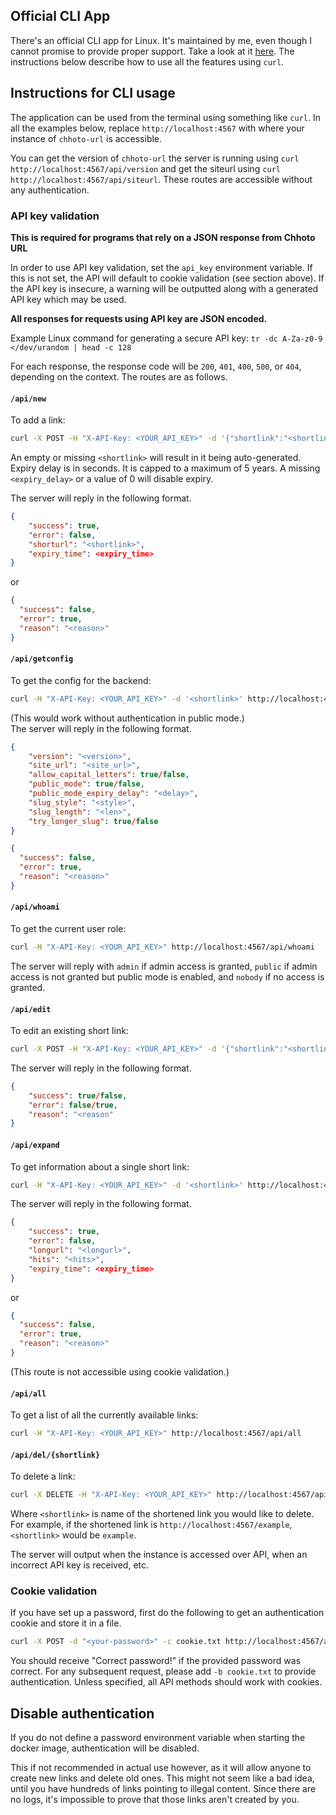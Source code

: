 ## Official CLI App

There's an official CLI app for Linux. It's maintained by me, even though I cannot promise to provide proper support. Take a look at it
[here](https://github.com/SinTan1729/chhoto-url-cli). The instructions below describe how to use all the features using `curl`.

## Instructions for CLI usage

The application can be used from the terminal using something like `curl`. In all the examples
below, replace `http://localhost:4567` with where your instance of `chhoto-url` is accessible.

You can get the version of `chhoto-url` the server is running using `curl http://localhost:4567/api/version` and
get the siteurl using `curl http://localhost:4567/api/siteurl`. These routes are accessible without any authentication.

### API key validation

**This is required for programs that rely on a JSON response from Chhoto URL**

In order to use API key validation, set the `api_key` environment variable. If this is not set, the API will default to cookie
validation (see section above). If the API key is insecure, a warning will be outputted along with a generated API key which may be used.

**All responses for requests using API key are JSON encoded.**

Example Linux command for generating a secure API key: `tr -dc A-Za-z0-9 </dev/urandom | head -c 128`

For each response, the response code will be `200`, `401`, `400`, `500`, or `404`, depending on the context. The routes are as follows.

#### `/api/new`

To add a link:

```bash
curl -X POST -H "X-API-Key: <YOUR_API_KEY>" -d '{"shortlink":"<shortlink>", "longlink":"<longlink>", "expiry_delay": <expiry_delay>}' http://localhost:4567/api/new
```

An empty or missing `<shortlink>` will result in it being auto-generated.
Expiry delay is in seconds. It is capped to a maximum of 5 years. A missing `<expiry_delay>` or a value of 0 will disable expiry.

The server will reply in the following format.

```json
{
    "success": true,
    "error": false,
    "shorturl": "<shortlink>",
    "expiry_time": <expiry_time>
}
```

or

```json
{
  "success": false,
  "error": true,
  "reason": "<reason>"
}
```

#### `/api/getconfig`

To get the config for the backend:

```bash
curl -H "X-API-Key: <YOUR_API_KEY>" -d '<shortlink>' http://localhost:4567/api/getconfig
```

(This would work without authentication in public mode.)  
The server will reply in the following format.

```json
{
    "version": "<version>",
    "site_url": "<site_url>",
    "allow_capital_letters": true/false,
    "public_mode": true/false,
    "public_mode_expiry_delay": "<delay>",
    "slug_style": "<style>",
    "slug_length": "<len>",
    "try_longer_slug": true/false
}
```

```json
{
  "success": false,
  "error": true,
  "reason": "<reason>"
}
```

#### `/api/whoami`

To get the current user role:

```bash
curl -H "X-API-Key: <YOUR_API_KEY>" http://localhost:4567/api/whoami
```

The server will reply with `admin` if admin access is granted, `public` if admin access is not granted but public mode is enabled,
and `nobody` if no access is granted.

#### `/api/edit`

To edit an existing short link:

```bash
curl -X POST -H "X-API-Key: <YOUR_API_KEY>" -d '{"shortlink":"<shortlink>", "longlink":"<longlink>", "reset_hit_count": <bool>}' http://localhost:4567/api/edit
```

The server will reply in the following format.

```json
{
    "success": true/false,
    "error": false/true,
    "reason": "<reason"
}
```

#### `/api/expand`

To get information about a single short link:

```bash
curl -H "X-API-Key: <YOUR_API_KEY>" -d '<shortlink>' http://localhost:4567/api/expand
```

The server will reply in the following format.

```json
{
    "success": true,
    "error": false,
    "longurl": "<longurl>",
    "hits": "<hits>",
    "expiry_time": <expiry_time>
}
```

or

```json
{
  "success": false,
  "error": true,
  "reason": "<reason>"
}
```

(This route is not accessible using cookie validation.)

#### `/api/all`

To get a list of all the currently available links:

```bash
curl -H "X-API-Key: <YOUR_API_KEY>" http://localhost:4567/api/all
```

#### `/api/del/{shortlink}`

To delete a link:

```bash
curl -X DELETE -H "X-API-Key: <YOUR_API_KEY>" http://localhost:4567/api/del/<shortlink>
```

Where `<shortlink>` is name of the shortened link you would like to delete. For example, if the shortened link is
`http://localhost:4567/example`, `<shortlink>` would be `example`.

The server will output when the instance is accessed over API, when an incorrect API key is received, etc.

### Cookie validation

If you have set up a password, first do the following to get an authentication cookie and store it in a file.

```bash
curl -X POST -d "<your-password>" -c cookie.txt http://localhost:4567/api/login
```

You should receive "Correct password!" if the provided password was correct. For any subsequent
request, please add `-b cookie.txt` to provide authentication. Unless specified, all API methods should work with cookies.

## Disable authentication

If you do not define a password environment variable when starting the docker image, authentication
will be disabled.

This if not recommended in actual use however, as it will allow anyone to create new links and delete
old ones. This might not seem like a bad idea, until you have hundreds of links
pointing to illegal content. Since there are no logs, it's impossible to prove
that those links aren't created by you.
